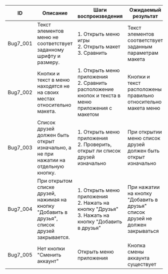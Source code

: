 | ID      | Описание                                                               | Шаги воспроизведения                                         | Ожидаемый результат                                        |
| ------- | ---------------------------------------------------------------------- | ----------------------------------------------------------- | ----------------------------------------------------------- |
| Bug7_001 | Текст элементов меню не соответствует заданному шрифту и размеру.   | 1. Открыть меню игры<br>2. Открыть макет<br>3. Сравнить    | Текст элементов соответствует заданным параметрам макета  |
| Bug7_002 | Кнопки и текст в меню находятся не на своих местах относительно макета. | 1. Открыть меню приложения<br>2. Сравнить расположение кнопок и текста в меню приложения с макетом | Кнопки и текст расположены правильно относительно макета меню |
| Bug7_003 | Список друзей должен быть открыт изначально, а не при нажатии на отдельную кнопку. | 1. Открыть меню приложения<br>2. Проверить, открыт ли список друзей изначально | При открытии меню список друзей должен быть открыт изначально |
| Bug7_004 | При открытом списке друзей, нажимая на кнопку "Добавить в друзья", список друзей закрывается. | 1. Открыть меню приложения<br>2. Нажать на кнопку "Друзья"<br>3. Нажать на кнопку "Добавить в друзья" | При нажатии на кнопку "Добавить в друзья" список друзей не должен закрываться |
| Bug7_005      | Нет кнопки "Сменить аккаунт" | Открыть меню приложения   | Кнопка смены аккаунта существует |